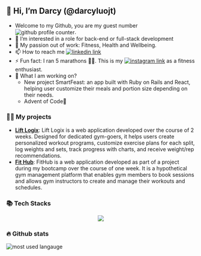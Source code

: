 ## 👋 Hi, I’m Darcy (@darcyluojt)
- Welcome to my Github, you are my guest number <img align="center" src="https://komarev.com/ghpvc/?username=darcyluojt&style=flat-square&color=orange" alt="github profile counter">.
- 👀 I’m interested in a role for back-end or full-stack development
- 🌱 My passion out of work: Fitness, Health and Wellbeing. <br>
- 📫 How to reach me <a href="https://www.linkedin.com/in/darcyluo/"><img src="https://img.shields.io/badge/LinkedIn-blue?logo=linkedin&logoColor=white&style=for-the-badge" alt="linkedin link"></a>
- ⚡ Fun fact: I ran 5 marathons 🏃‍♀️. This is my <a href="https://www.instagram.com/darcylol_fitness"><img src="https://img.shields.io/badge/instagram-pink?logo=instagram&logoColor=red&style=for-the-badge" alt="instagram link"></a> as a fitness enthusiast. 
- 📝 What I am working on? <br>
  - New project SmartFeast: an app built with Ruby on Rails and React, helping user customize their meals and portion size depending on their needs.
  - Advent of Code🌟<br>

### 👩‍💻 My projects
- <a href="https://github.com/darcyluojt/rails-lift-logix#lift-logix"><strong>Lift Logix</strong></a>: Lift Logix is a web application developed over the course of 2 weeks. Designed for dedicated gym-goers, it helps users create personalized workout programs, customize exercise plans for each split, log weights and sets, track progress with charts, and receive weight/rep recommendations.
- <a href="https://github.com/darcyluojt/rails-fit-hub#fithub"><strong>Fit Hub</strong></a>: FitHub is a web application developed as part of a project during my bootcamp over the course of one week. It is a hypothetical gym management platform that enables gym members to book sessions and allows gym instructors to create and manage their workouts and schedules.

### 📚 Tech Stacks

  <p align="center">
  <a href="https://skillicons.dev">
    <img src="https://skillicons.dev/icons?i=ruby,rails,js,postgres,html,css,scss,bootstrap,github,heroku" />
  </a>
</p>

### 🔥 Github stats
<img align='center' src="https://github-readme-stats.vercel.app/api/top-langs/?username=darcyluojt&layout=compact" alt="most used langauge">
